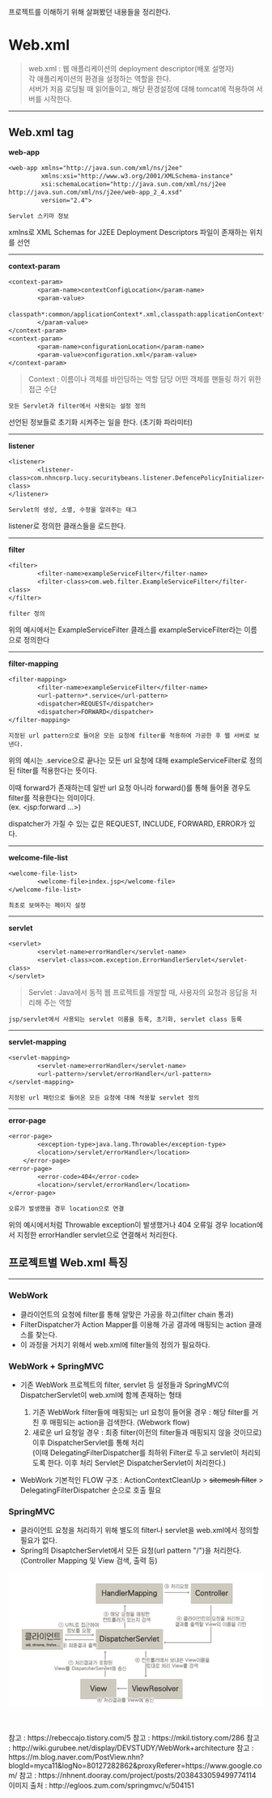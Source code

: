 프로젝트를 이해하기 위해 살펴봤던 내용들을 정리한다.

# Web.xml

> web.xml : 웹 애플리케이션의 deployment descriptor(배포 설명자)  
> 각 애플리케이션의 환경을 설정하는 역할을 한다.  
> 서버가 처음 로딩될 때 읽어들이고, 해당 환경설정에 대해 tomcat에 적용하여 서버를 시작한다.  

***

## Web.xml tag
**web-app**

    <web-app xmlns="http://java.sun.com/xml/ns/j2ee"
             xmlns:xsi="http://www.w3.org/2001/XMLSchema-instance"
             xsi:schemaLocation="http://java.sun.com/xml/ns/j2ee http://java.sun.com/xml/ns/j2ee/web-app_2_4.xsd"
             version="2.4">

`Servlet 스키마 정보`

xmlns로 XML Schemas for J2EE Deployment Descriptors 파일이 존재하는 위치를 선언

* * *
**context-param**

    <context-param>
            <param-name>contextConfigLocation</param-name>
            <param-value>
                classpath*:common/applicationContext*.xml,classpath:applicationContext*.xml
            </param-value>
    </context-param>
    <context-param>
            <param-name>configurationLocation</param-name>
            <param-value>configuration.xml</param-value>
    </context-param>

> Context : 이름이나 객체를 바인딩하는 역할 담당
> 어떤 객체를 핸들링 하기 위한 접근 수단

`모든 Servlet과 filter에서 사용되는 설정 정의`

선언된 정보들로 초기화 시켜주는 일을 한다. (초기화 파라미터)



* * *
**listener**

    <listener>
            <listener-class>com.nhncorp.lucy.securitybeans.listener.DefencePolicyInitializer</listener-class>
    </listener>

`Servlet의 생성, 소멸, 수정을 알려주는 태그`

listener로 정의한 클래스들을 로드한다.

* * *
**filter**

    <filter>
            <filter-name>exampleServiceFilter</filter-name>
            <filter-class>com.web.filter.ExampleServiceFilter</filter-class>
    </filter>

`filter 정의`

위의 예시에서는 ExampleServiceFilter 클래스를 exampleServiceFilter라는 이름으로 정의한다

* * *
**filter-mapping**

    <filter-mapping>
            <filter-name>exampleServiceFilter</filter-name>
            <url-pattern>*.service</url-pattern>
            <dispatcher>REQUEST</dispatcher>
            <dispatcher>FORWARD</dispatcher>
    </filter-mapping>

`지정된 url pattern으로 들어온 모든 요청에 filter를 적용하여 가공한 후 웹 서버로 보낸다.`

위의 예시는 .service으로 끝나는 모든 url 요청에 대해 exampleServiceFilter로 정의된 filter를 적용한다는 뜻이다.  

이때 <dispatcher> forward가 존재하는데 일반 url 요청 아니라 forward()를 통해 들어올 경우도 filter를 적용한다는 의미이다.  
(ex. <jsp:forward ...>)  

dispatcher가 가질 수 있는 값은 REQUEST, INCLUDE, FORWARD, ERROR가 있다.  

* * *
**welcome-file-list**

    <welcome-file-list>
            <welcome-file>index.jsp</welcome-file>
    </welcome-file-list>

`최초로 보여주는 페이지 설정`

* * *
**servlet**

    <servlet>
            <servlet-name>errorHandler</servlet-name>
            <servlet-class>com.exception.ErrorHandlerServlet</servlet-class>
    </servlet>

> Servlet : Java에서 동적 웹 프로젝트를 개발할 때, 사용자의 요청과 응답을 처리해 주는 역할

`jsp/servlet에서 사용되는 servlet 이름을 등록, 초기화, servlet class 등록`

* * *
**servlet-mapping**

    <servlet-mapping>
            <servlet-name>errorHandler</servlet-name>
            <url-pattern>/servlet/errorHandler</url-pattern>
    </servlet-mapping>

`지정된 url 패턴으로 들어온 모든 요청에 대해 적용할 servlet 정의`

* * *
**error-page**

    <error-page>
            <exception-type>java.lang.Throwable</exception-type>
            <location>/servlet/errorHandler</location>
        </error-page>
    <error-page>
            <error-code>404</error-code>
            <location>/servlet/errorHandler</location>
    </error-page>

`오류가 발생했을 경우 location으로 연결`

위의 예시에서처럼 Throwable exception이 발생했거나 404 오류일 경우 location에서 지정한 errorHandler servlet으로 연결해서 처리한다.  

## 프로젝트별 Web.xml 특징

***

### WebWork
- 클라이언트의 요청에 filter를 통해 알맞은 가공을 하고(filter chain 통과)  
- FilterDispatcher가 Action Mapper를 이용해 가공 결과에 매핑되는 action 클래스를 찾는다.  
- 이 과정을 거치기 위해서 web.xml에 filter들의 정의가 필요하다.  

### WebWork + SpringMVC
- 기존 WebWork 프로젝트의 filter, servlet 등 설정들과 SpringMVC의 DispatcherServlet이 web.xml에 함께 존재하는 형태  
    1. 기존 WebWork filter들에 매핑되는 url 요청이 들어올 경우 : 해당 filter를 거친 후 매핑되는 action을 검색한다. (Webwork flow)  
    2. 새로운 url 요청일 경우 : 최종 filter(이전의 filter들과 매핑되지 않을 것이므로) 이후 DispatcherServlet를 통해 처리  
    (이때 DelegatingFilterDispatcher를 최하위 Filter로 두고 servlet이 처리되도록 한다. 이후 처리 Servlet은 DispatcherServlet이 처리한다.)  

- WebWork 기본적인 FLOW 구조 : ActionContextCleanUp > ~~sitemesh filter~~ > DelegatingFilterDispatcher 순으로 호출 필요  

### SpringMVC
- 클라이언트 요청을 처리하기 위해 별도의 filter나 servlet을 web.xml에서 정의할 필요가 없다.  
- Spring의 DisaptcherServlet에서 모든 요청(url pattern "/")을 처리한다.  
(Controller Mapping 및 View 검색, 출력 등)

![dispatcherServlet](https://github.com/SeonheeKim/SeonheeKim.github.io/blob/master/content/images/dispatcherServlet.png?raw=true)

<br>
<br>
참고 : https://rebeccajo.tistory.com/5
참고 : https://mkil.tistory.com/286
참고 : http://wiki.gurubee.net/display/DEVSTUDY/WebWork+architecture
참고 : https://m.blog.naver.com/PostView.nhn?blogId=myca11&logNo=80127282862&proxyReferer=https://www.google.com/
참고 : https://nhnent.dooray.com/project/posts/2038433059499774114
이미지 출처 : http://egloos.zum.com/springmvc/v/504151
